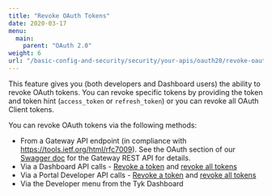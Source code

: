 ```yaml
---
title: "Revoke OAuth Tokens"
date: 2020-03-17
menu:
  main:
    parent: "OAuth 2.0"
weight: 6
url: "/basic-config-and-security/security/your-apis/oauth20/revoke-oauth-tokens"
---
```


This feature gives you (both developers and Dashboard users) the ability to revoke OAuth tokens. You can revoke specific tokens by providing the token and token hint (`access_token` or `refresh_token`) or you can revoke all OAuth Client tokens. 

You can revoke OAuth tokens via the following methods:

* From a Gateway API endpoint (in compliance with https://tools.ietf.org/html/rfc7009). See the OAuth section of our [Swagger doc](/docs/tyk-gateway-api/) for the Gateway REST API for details.
* Via a Dashboard API calls - [Revoke a token](/docs/tyk-apis/tyk-dashboard-api/oauth-key-management/#revoke-a-single-oauth-client-token) and [revoke all tokens](/docs/tyk-apis/tyk-dashboard-api/oauth-key-management/#revoke-all-oauth-client-tokens)
* Via a Portal Developer API calls - [Revoke a token](/docs/tyk-apis/tyk-portal-api/portal-developers/#revoke-a-single-oauth-client-token) and [revoke all tokens](/docs/tyk-apis/tyk-portal-api/portal-developers/#revoke-all-oauth-client-tokens)
* Via the Developer menu from the Tyk Dashboard

